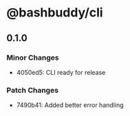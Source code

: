 # @bashbuddy/cli

## 0.1.0

### Minor Changes

- 4050ed5: CLI ready for release

### Patch Changes

- 7490b41: Added better error handling
